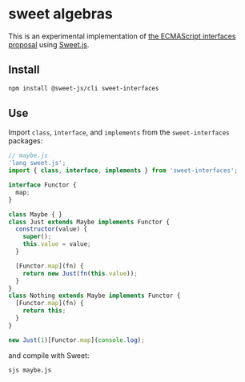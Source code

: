 # sweet algebras

This is an experimental implementation of [the ECMAScript interfaces proposal](https://github.com/michaelficarra/ecmascript-interfaces-proposal) using [Sweet.js](https://www.sweetjs.org/).

## Install

```sh
npm install @sweet-js/cli sweet-interfaces
```

## Use

Import `class`, `interface`, and `implements` from the `sweet-interfaces` packages:

```js
// maybe.js
'lang sweet.js';
import { class, interface, implements } from 'sweet-interfaces';

interface Functor {
  map;
}

class Maybe { }
class Just extends Maybe implements Functor {
  constructor(value) {
    super();
    this.value = value;
  }

  [Functor.map](fn) {
    return new Just(fn(this.value));
  }
}
class Nothing extends Maybe implements Functor {
  [Functor.map](fn) {
    return this;
  }
}

new Just(1)[Functor.map](console.log);
```

and compile with Sweet:

```sh
sjs maybe.js
```
